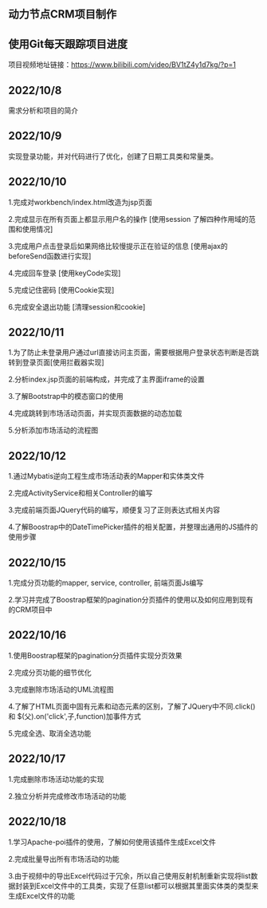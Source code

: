 ## 动力节点CRM项目制作
## 使用Git每天跟踪项目进度
项目视频地址链接：https://www.bilibili.com/video/BV1tZ4y1d7kg/?p=1

## 2022/10/8

需求分析和项目的简介

## 2022/10/9 

实现登录功能，并对代码进行了优化，创建了日期工具类和常量类。

## 2022/10/10 

1.完成对workbench/index.html改造为jsp页面

2.完成显示在所有页面上都显示用户名的操作 [使用session 了解四种作用域的范围和使用情况]

3.完成用户点击登录后如果网络比较慢提示正在验证的信息 [使用ajax的beforeSend函数进行实现]

4.完成回车登录 [使用keyCode实现]

5.完成记住密码 [使用Cookie实现]

6.完成安全退出功能 [清理session和cookie]

## 2022/10/11

1.为了防止未登录用户通过url直接访问主页面，需要根据用户登录状态判断是否跳转到登录页面[使用拦截器实现]

2.分析index.jsp页面的前端构成，并完成了主界面iframe的设置

3.了解Bootstrap中的模态窗口的使用

4.完成跳转到市场活动页面，并实现页面数据的动态加载

5.分析添加市场活动的流程图

## 2022/10/12

1.通过Mybatis逆向工程生成市场活动表的Mapper和实体类文件

2.完成ActivityService和相关Controller的编写

3.完成前端页面JQuery代码的编写，顺便复习了正则表达式相关内容

4.了解Boostrap中的DateTimePicker插件的相关配置，并整理出通用的JS插件的使用步骤

## 2022/10/15

1.完成分页功能的mapper, service, controller, 前端页面Js编写

2.学习并完成了Boostrap框架的pagination分页插件的使用以及如何应用到现有的CRM项目中

## 2022/10/16

1.使用Boostrap框架的pagination分页插件实现分页效果

2.完成分页功能的细节优化

3.完成删除市场活动的UML流程图

4.了解了HTML页面中固有元素和动态元素的区别，了解了JQuery中不同.click() 和 $(父).on('click',子,function)加事件方式

5.完成全选、取消全选功能

## 2022/10/17

1.完成删除市场活动功能的实现 

2.独立分析并完成修改市场活动的功能

## 2022/10/18

1.学习Apache-poi插件的使用，了解如何使用该插件生成Excel文件

2.完成批量导出所有市场活动的功能

3.由于视频中的导出Excel代码过于冗余，所以自己使用反射机制重新实现将list数据封装到Excel文件中的工具类，实现了任意list都可以根据其里面实体类的类型来生成Excel文件的功能


